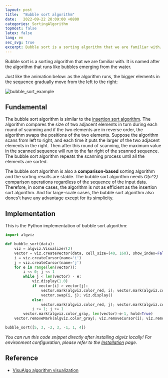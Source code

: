 ```yaml
---
layout: post
title:  "Bubble sort algorithm"
date:   2022-09-22 20:09:00 +0800
categories: SortingAlgorithm
topmost: false
latex: false
lang: en
sec_svg: true
excerpt: Bubble sort is a sorting algorithm that we are familiar with. It is named after the algorithm that runs like bubbles emerging from the water.
---
```



Bubble sort is a sorting algorithm that we are familiar with. It is named after the algorithm that runs like bubbles emerging from the water.

Just like the animation below: as the algorithm runs, the bigger elements in the sequence gradually move from the left to the right:

![bubble_sort_example](https://cdn.jsdelivr.net/gh/zjl9959/algviz-launch@master/svgs/BubbleSort.svg)

## Fundamental

The bubble sort algorithm is similar to the [insertion sort algorithm](https://algviz.com/en/InsertionSort/). The algorithm compares the size of two adjacent elements in turn during each round of scanning and if the two elements are in reverse order, the algorithm swaps the positions of the two elements. Suppose the algorithm scans from left to right, and each time it puts the larger of the two adjacent elements in the right. Then after this round of scanning, the maximum value in the scanned sequence will run to the far right of the scanned sequence. The bubble sort algorithm repeats the scanning process until all the elements are sorted.

The bubble sort algorithm is also a **comparison-based** sorting algorithm and the sorting results are stable. The bubble sort algorithm needs *O(n^2)* comparison operations regardless of the sequence of the input data. Therefore, in some cases, the algorithm is not as efficient as the insertion sort algorithm. And for large-scale cases, the bubble sort algorithm also dones't have any advantage except for its simplicity.

## Implementation

This is the Python implementation of bubble sort algorithm:

```python
import algviz

def bubble_sort(data):
    viz = algviz.Visualizer(2)
    vector = viz.createVector(data, cell_size=(40, 160), show_index=False, histogram=True)
    i = viz.createCursor(name='i')
    j = viz.createCursor(name='j')
    for e in range(len(vector)):
        i << 0; j << 1
        while j < len(vector) - e:
            viz.display(1.0)
            if vector[i] > vector[j]:
                vector.mark(algviz.color_red, i); vector.mark(algviz.color_green, j); viz.display(1.0)
                vector.swap(i, j); viz.display()
            else:
                vector.mark(algviz.color_red, j); vector.mark(algviz.color_green, i); viz.display(1.0)
            i += 1; j += 1
        vector.mark(algviz.color_gray, len(vector)-e-1, hold=True)
    vector.removeMark(algviz.color_gray); viz.removeCursor(i); viz.removeCursor(j); viz.display()

bubble_sort([5, 3, -2, 3, -1, 1, 4])
```

*You can run this code snippet directly after installing algviz locally! For environment configuration, please refer to the [Installation](http://localhost:4000/en/about.html#installation) page.*

## Reference

+ [VisuAlgo algorithm visualization](https://visualgo.net/en)
